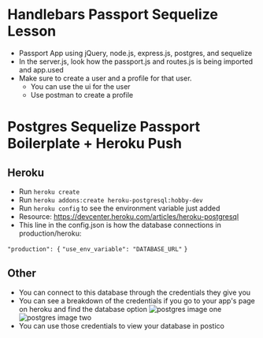 # Handlebars Passport Sequelize Lesson

* Passport App using jQuery, node.js, express.js, postgres, and sequelize
* In the server.js, look how the passport.js and routes.js is being imported and app.used
* Make sure to create a user and a profile for that user.
	* You can use the ui for the user
	* Use postman to create a profile

# Postgres Sequelize Passport Boilerplate + Heroku Push

<h2>Heroku</h2>

* Run ```heroku create```
* Run ```heroku addons:create heroku-postgresql:hobby-dev```
* Run ```heroku config``` to see the environment variable just added
* Resource: https://devcenter.heroku.com/articles/heroku-postgresql
* This line in the config.json is how the database connections in production/heroku:

```"production": {```
    ```"use_env_variable": "DATABASE_URL"```
```}```

<h2>Other</h2>

* You can connect to this database through the credentials they give you
* You can see a breakdown of the credentials if you go to your app's page on heroku and find the database option
![postgres image one](https://github.com/nycda-wdi-jared/postgres_sequelize/blob/master/pg_sequelize_boilerplate/github_images/first.png?raw=true "Postgres Example")
![postgres image two](https://github.com/nycda-wdi-jared/postgres_sequelize/blob/master/pg_sequelize_boilerplate/github_images/second.png?raw=true "Postgres Example")
* You can use those credentials to view your database in postico